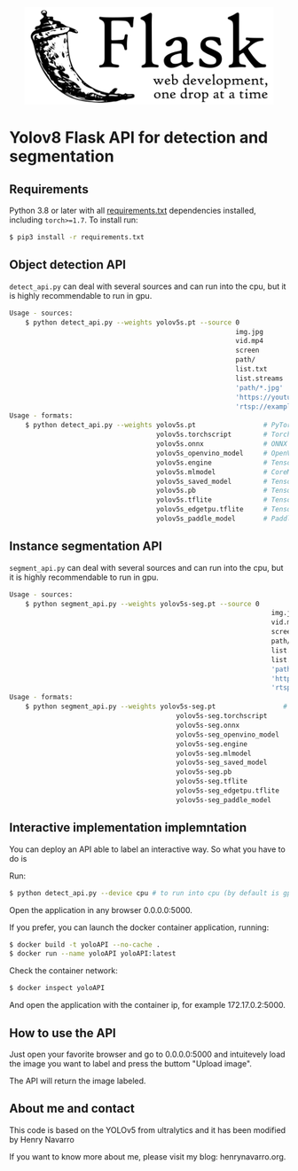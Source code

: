 <div align="center">
  <img width="450" src="assets/Flask_logo.svg">
</div>

# Yolov8 Flask API for detection and segmentation

## Requirements

Python 3.8 or later with all [requirements.txt](requirements.txt) dependencies installed, including `torch>=1.7`. To install run:

```bash
$ pip3 install -r requirements.txt
```

## Object detection API

`detect_api.py` can deal with several sources and can run into the cpu, but it is highly recommendable to run in gpu.

```bash
Usage - sources:
    $ python detect_api.py --weights yolov5s.pt --source 0                               # webcam
                                                         img.jpg                         # image
                                                         vid.mp4                         # video
                                                         screen                          # screenshot
                                                         path/                           # directory
                                                         list.txt                        # list of images
                                                         list.streams                    # list of streams
                                                         'path/*.jpg'                    # glob
                                                         'https://youtu.be/Zgi9g1ksQHc'  # YouTube
                                                         'rtsp://example.com/media.mp4'  # RTSP, RTMP, HTTP stream
Usage - formats:
    $ python detect_api.py --weights yolov5s.pt                 # PyTorch
                                     yolov5s.torchscript        # TorchScript
                                     yolov5s.onnx               # ONNX Runtime or OpenCV DNN with --dnn
                                     yolov5s_openvino_model     # OpenVINO
                                     yolov5s.engine             # TensorRT
                                     yolov5s.mlmodel            # CoreML (macOS-only)
                                     yolov5s_saved_model        # TensorFlow SavedModel
                                     yolov5s.pb                 # TensorFlow GraphDef
                                     yolov5s.tflite             # TensorFlow Lite
                                     yolov5s_edgetpu.tflite     # TensorFlow Edge TPU
                                     yolov5s_paddle_model       # PaddlePaddle
```


## Instance segmentation API

`segment_api.py` can deal with several sources and can run into the cpu, but it is highly recommendable to run in gpu.

```bash
Usage - sources:
    $ python segment_api.py --weights yolov5s-seg.pt --source 0                               # webcam
                                                                  img.jpg                         # image
                                                                  vid.mp4                         # video
                                                                  screen                          # screenshot
                                                                  path/                           # directory
                                                                  list.txt                        # list of images
                                                                  list.streams                    # list of streams
                                                                  'path/*.jpg'                    # glob
                                                                  'https://youtu.be/Zgi9g1ksQHc'  # YouTube
                                                                  'rtsp://example.com/media.mp4'  # RTSP, RTMP, HTTP stream
Usage - formats:
    $ python segment_api.py --weights yolov5s-seg.pt                 # PyTorch
                                          yolov5s-seg.torchscript        # TorchScript
                                          yolov5s-seg.onnx               # ONNX Runtime or OpenCV DNN with --dnn
                                          yolov5s-seg_openvino_model     # OpenVINO
                                          yolov5s-seg.engine             # TensorRT
                                          yolov5s-seg.mlmodel            # CoreML (macOS-only)
                                          yolov5s-seg_saved_model        # TensorFlow SavedModel
                                          yolov5s-seg.pb                 # TensorFlow GraphDef
                                          yolov5s-seg.tflite             # TensorFlow Lite
                                          yolov5s-seg_edgetpu.tflite     # TensorFlow Edge TPU
                                          yolov5s-seg_paddle_model       # PaddlePaddle
```

## Interactive implementation implemntation

You can deploy an API able to label an interactive way. So what you have to do is

Run:

```bash
$ python detect_api.py --device cpu # to run into cpu (by default is gpu)
```
Open the application in any browser 0.0.0.0:5000.

If you prefer, you can launch the docker container application, running:

```bash
$ docker build -t yoloAPI --no-cache .
$ docker run --name yoloAPI yoloAPI:latest
```
Check the container network:

```bash
$ docker inspect yoloAPI
```
And open the application with the container ip, for example 172.17.0.2:5000.

## How to use the API

Just open your favorite browser and go to 0.0.0.0:5000 and intuitevely load the image you want to label and press the buttom "Upload image".

The API will return the image labeled.


## About me and contact

This code is based on the YOLOv5 from ultralytics and it has been modified by Henry Navarro
 
If you want to know more about me, please visit my blog: henrynavarro.org.

